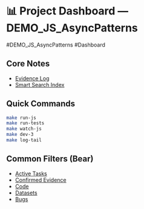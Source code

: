 # 📊 Project Dashboard — DEMO_JS_AsyncPatterns
#DEMO_JS_AsyncPatterns #Dashboard

## Core Notes
- [Evidence Log](bear://x-callback-url/search?term=%23DEMO_JS_AsyncPatterns%20AND%20%23EvidenceLog)
- [Smart Search Index](bear://x-callback-url/open-note?title=SmartSearch_Index)

## Quick Commands
```bash
make run-js
make run-tests
make watch-js
make dev-3
make log-tail
```

## Common Filters (Bear)
- [Active Tasks](bear://x-callback-url/search?term=%23DEMO_JS_AsyncPatterns%20AND%20%23ToDo)
- [Confirmed Evidence](bear://x-callback-url/search?term=%23DEMO_JS_AsyncPatterns%20AND%20%23Confirmed)
- [Code](bear://x-callback-url/search?term=%23DEMO_JS_AsyncPatterns%20AND%20%23Code)
- [Datasets](bear://x-callback-url/search?term=%23DEMO_JS_AsyncPatterns%20AND%20%23Dataset)
- [Bugs](bear://x-callback-url/search?term=%23DEMO_JS_AsyncPatterns%20AND%20%23Bug)
